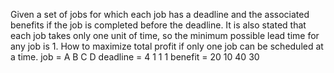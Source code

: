 Given a set of jobs for which each job has a deadline and the associated benefits if the job is completed before the deadline. It is also stated that each job takes only one unit of time, so the minimum possible lead time for any job is 1. How to maximize total profit if only one job can be scheduled at a time.
job      =   A       B      C      D
deadline =   4       1      1      1
benefit  =   20     10     40      30
